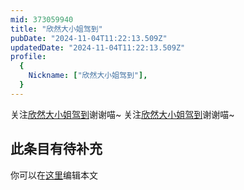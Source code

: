 ```yaml
---
mid: 373059940
title: "欣然大小姐驾到"
pubDate: "2024-11-04T11:22:13.509Z"
updatedDate: "2024-11-04T11:22:13.509Z"
profile:
  {
    Nickname: ["欣然大小姐驾到"],
  }
---
```


关注[欣然大小姐驾到](https://space.bilibili.com/373059940)谢谢喵~ 关注[欣然大小姐驾到](https://space.bilibili.com/373059940)谢谢喵~

## 此条目有待补充
你可以在[这里](https://github.com/Yuhanawa/VTuber.ICU/edit/master/src/content/v/欣然大小姐驾到/index.md)编辑本文
